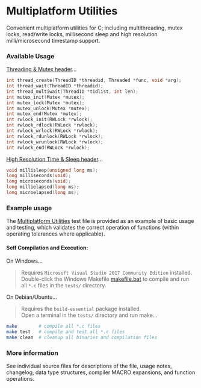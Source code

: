 # Multiplatform Utilities

Convenient multiplatform utilities for C; including multithreading, mutex locks, read/write locks, millisecond sleep and high resolution milli/microsecond timestamp support.

### Available Usage

[Threading & Mutex header](src/mpthread.h)...
```c
int thread_create(ThreadID *threadid, Threaded *func, void *arg);
int thread_wait(ThreadID *threadid);
int thread_multiwait(ThreadID *tidlist, int len);
int mutex_init(Mutex *mutex);
int mutex_lock(Mutex *mutex);
int mutex_unlock(Mutex *mutex);
int mutex_end(Mutex *mutex);
int rwlock_init(RWLock *rwlock);
int rwlock_rdlock(RWLock *rwlock);
int rwlock_wrlock(RWLock *rwlock);
int rwlock_rdunlock(RWLock *rwlock);
int rwlock_wrunlock(RWLock *rwlock);
int rwlock_end(RWLock *rwlock);
```

[High Resolution Time & Sleep header](src/mptime.h)...
```c
void millisleep(unsigned long ms);
long milliseconds(void);
long microseconds(void);
long millielapsed(long ms);
long microelapsed(long ms);
```

### Example usage

The [Multiplatform Utilities](tests/mputils.c) test file is provided as an example of basic usage and testing, which validates the correct operation of functions (within operating tolerances where applicable).

#### Self Compilation and Execution:

On Windows...
> Requires `Microsoft Visual Studio 2017 Community Edition` installed.  
> Double-click the Windows Makefile [makefile.bat](tests/makefile.bat) to compile and run all `*.c` files in the `tests/` directory.

On Debian/Ubuntu...
> Requires the `build-essential` package installed.  
> Open a terminal in the `tests/` directory and run make...
```sh
make        # compile all *.c files
make test   # compile and test all *.c files
make clean  # cleanup all binaries and compilation files
```

### More information

See individual source files for descriptions of the file, usage notes, changelog, data type structures, compiler MACRO expansions, and function operations.
